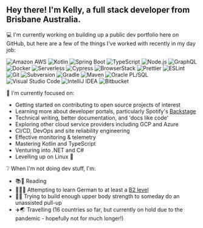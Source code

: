 <!--
**kaije/kaije** is a ✨ _special_ ✨ repository because its `README.md` (this file) appears on your GitHub profile.
-->

## Hey there! I'm Kelly, a full stack developer from Brisbane Australia.

💻 I'm currently working on building up a public dev portfolio here on GitHub, but here are a few of the things I've worked with recently in my day job:

<p>
  <img alt="Amazon AWS" src="https://img.shields.io/badge/Amazon AWS-EC7211?logo=amazon-aws&logoColor=white&style=for-the-badge" />
  <img alt="Kotlin" src="https://img.shields.io/badge/Kotlin-7F52FF?logo=kotlin&logoColor=white&style=for-the-badge" />
  <img alt="Spring Boot" src="https://img.shields.io/badge/Spring Boot-6DB33F?logo=Spring&logoColor=white&style=for-the-badge" />
  <img alt="TypeScript" src="https://img.shields.io/badge/TypeScript-007ACC?logo=typescript&logoColor=white&style=for-the-badge" />
  <img alt="Node.js" src="https://img.shields.io/badge/Node.js-339933?logo=Node.js&logoColor=white&style=for-the-badge" />
  <img alt="GraphQL" src="https://img.shields.io/badge/GraphQL-E10098?logo=graphql&logoColor=white&style=for-the-badge" />
  <img alt="Docker" src="https://img.shields.io/badge/Docker-2496ED?logo=docker&logoColor=white&style=for-the-badge" />
  <img alt="Serverless" src="https://img.shields.io/badge/Serverless-FD5750?logo=serverless&logoColor=white&style=for-the-badge" />  
  <img alt="Cypress" src="https://img.shields.io/badge/Cypress-17202C?logo=cypress&logoColor=white&style=for-the-badge" />
  <img alt="BrowserStack" src="https://img.shields.io/badge/BrowserStack-232F3E?logo=browserstack&logoColor=white&style=for-the-badge" />
  <img alt="Prettier" src="https://img.shields.io/badge/Prettier-F7B93E?logo=prettier&logoColor=white&style=for-the-badge" />
  <img alt="ESLint" src="https://img.shields.io/badge/ESLint-4B32C3?logo=eslint&logoColor=white&style=for-the-badge" />  
  <img alt="Git" src="https://img.shields.io/badge/Git-F05032?logo=git&logoColor=white&style=for-the-badge" />
  <img alt="Subversion" src="https://img.shields.io/badge/Subversion-809CC9?logo=subversion&logoColor=white&style=for-the-badge" />
  <img alt="Gradle" src="https://img.shields.io/badge/Gradle-02303A?logo=gradle&logoColor=white&style=for-the-badge" />
  <img alt="Maven" src="https://img.shields.io/badge/Maven-C71A36?logo=apache-maven&logoColor=white&style=for-the-badge" />
  <img alt="Oracle PL/SQL" src="https://img.shields.io/badge/Oracle PL/SQL-F80000?logo=oracle&logoColor=white&style=for-the-badge" />
  <img alt="Visual Studio Code" src="https://img.shields.io/badge/Visual Studio Code-007ACC?logo=visual-studio-code&logoColor=white&style=for-the-badge" />  
  <img alt="IntelliJ IDEA" src="https://img.shields.io/badge/IntelliJ IDEA-000000?logo=intellij-idea&logoColor=white&style=for-the-badge" />
  <img alt="Bitbucket" src="https://img.shields.io/badge/Bitbucket-0052CC?logo=bitbucket&logoColor=white&style=for-the-badge" />    
</p>
  
🎯 I'm currently focused on:

- Getting started on contributing to open source projects of interest
- Learning more about developer portals, particularly Spotify's [Backstage](https://backstage.io/)
- Technical writing, better documentation, and 'docs like code'
- Exploring other cloud service providers including GCP and Azure
- CI/CD, DevOps and site reliability engineering
- Effective monitoring & telemetry
- Mastering Kotlin and TypeScript
- Venturing into .NET and C#
- Levelling up on Linux 🐧

❔ When I'm not doing dev stuff, I'm:

- 📚👀 Reading
- 💬:de: Attempting to learn German to at least a [B2 level](https://www.goethe.de/en/spr/kup/kon/stu.html)
- 💪:sweat_smile: Trying to build enough upper body strength to someday do an unassisted pull-up
- ✈️🌏 Travelling (16 countries so far, but currently on hold due to the pandemic - hopefully not for much longer!)
